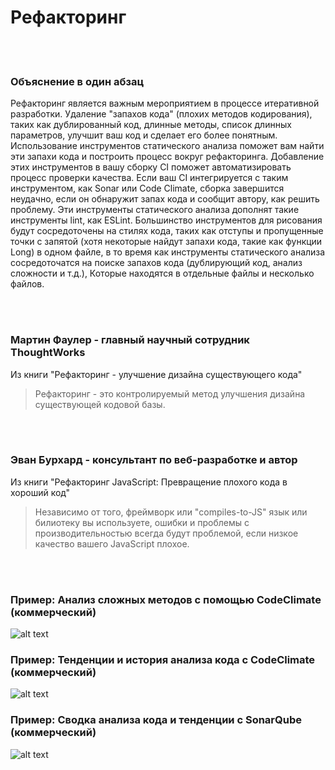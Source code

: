 # Рефакторинг

<br/><br/>

### Объяснение в один абзац

Рефакторинг является важным мероприятием в процессе итеративной разработки. Удаление "запахов кода" (плохих методов кодирования), таких как дублированный код, длинные методы, список длинных параметров, улучшит ваш код и сделает его более понятным. Использование инструментов статического анализа поможет вам найти эти запахи кода и построить процесс вокруг рефакторинга. Добавление этих инструментов в вашу сборку CI поможет автоматизировать процесс проверки качества. Если ваш CI интегрируется с таким инструментом, как Sonar или Code Climate, сборка завершится неудачно, если он обнаружит запах кода и сообщит автору, как решить проблему. Эти инструменты статического анализа дополнят такие инструменты lint, как ESLint. Большинство инструментов для рисования будут сосредоточены на стилях кода, таких как отступы и пропущенные точки с запятой (хотя некоторые найдут запахи кода, такие как функции Long) в одном файле, в то время как инструменты статического анализа сосредоточатся на поиске запахов кода (дублирующий код, анализ сложности и т.д.), Которые находятся в отдельные файлы и несколько файлов.

<br/><br/>


### Мартин Фаулер - главный научный сотрудник ThoughtWorks

Из книги "Рефакторинг - улучшение дизайна существующего кода"

> Рефакторинг - это контролируемый метод улучшения дизайна существующей кодовой базы.

<br/><br/>

### Эван Бурхард - консультант по веб-разработке и автор

Из книги "Рефакторинг JavaScript: Превращение плохого кода в хороший код"

> Независимо от того, фреймворк или
"compiles-to-JS" язык или билиотеку вы используете, ошибки и проблемы с производительностью
всегда будут проблемой, если низкое качество вашего JavaScript плохое.

<br/><br/>

### Пример: Анализ сложных методов с помощью CodeClimate (коммерческий)

![alt text](../../assets/images/codeanalysis-climate-complex-methods.PNG "Complex methods analysis")

### Пример: Тенденции и история анализа кода с CodeClimate (коммерческий)

![alt text](../../assets/images/codeanalysis-climate-history.PNG "Code analysis history")

### Пример: Сводка анализа кода и тенденции с SonarQube (коммерческий)

![alt text](../../assets/images/codeanalysis-sonarqube-dashboard.PNG "Code analysis history")


<br/><br/>
